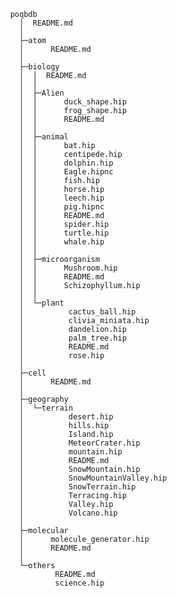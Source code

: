           poqbdb
            │  README.md
            │
            ├─atom
            │      README.md
            │
            ├─biology
            │  │  README.md
            │  │
            │  ├─Alien
            │  │      duck_shape.hip
            │  │      frog_shape.hip
            │  │      README.md
            │  │
            │  ├─animal
            │  │      bat.hip
            │  │      centipede.hip
            │  │      dolphin.hip
            │  │      Eagle.hipnc
            │  │      fish.hip
            │  │      horse.hip
            │  │      leech.hip
            │  │      pig.hipnc
            │  │      README.md
            │  │      spider.hip
            │  │      turtle.hip
            │  │      whale.hip
            │  │
            │  ├─microorganism
            │  │      Mushroom.hip
            │  │      README.md
            │  │      Schizophyllum.hip
            │  │
            │  └─plant
            │          cactus_ball.hip
            │          clivia_miniata.hip
            │          dandelion.hip
            │          palm_tree.hip
            │          README.md
            │          rose.hip
            │
            ├─cell
            │      README.md
            │
            ├─geography
            │  └─terrain
            │          desert.hip
            │          hills.hip
            │          Island.hip
            │          MeteorCrater.hip
            │          mountain.hip
            │          README.md
            │          SnowMountain.hip
            │          SnowMountainValley.hip
            │          SnowTerrain.hip
            │          Terracing.hip
            │          Valley.hip
            │          Volcano.hip
            │
            ├─molecular
            │      molecule_generator.hip
            │      README.md
            │
            └─others
                    README.md
                    science.hip